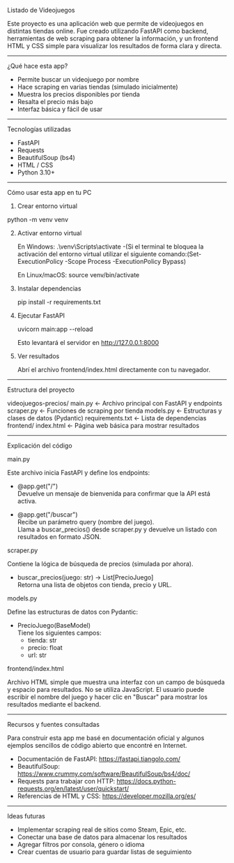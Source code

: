 Listado de Videojuegos 

Este proyecto es una aplicación web que permite de videojuegos en distintas tiendas online. Fue creado utilizando FastAPI como backend, herramientas de web scraping para obtener la información, y un frontend HTML y CSS simple para visualizar los resultados de forma clara y directa.

----------------------------------------
¿Qué hace esta app?

- Permite buscar un videojuego por nombre
- Hace scraping en varias tiendas (simulado inicialmente)
- Muestra los precios disponibles por tienda
- Resalta el precio más bajo
- Interfaz básica y fácil de usar

----------------------------------------
Tecnologías utilizadas

- FastAPI
- Requests
- BeautifulSoup (bs4)
- HTML / CSS
- Python 3.10+

----------------------------------------
Cómo usar esta app en tu PC


1. Crear entorno virtual

  python -m venv venv


2. Activar entorno virtual

   En Windows:
   .\venv\Scripts\activate
   -(Si el terminal te bloquea la activación del entorno virtual utilizar el siguiente comando:(Set-ExecutionPolicy -Scope Process -ExecutionPolicy Bypass)

   En Linux/macOS:
   source venv/bin/activate

3. Instalar dependencias

   pip install -r requirements.txt

4. Ejecutar FastAPI

   uvicorn main:app --reload

   Esto levantará el servidor en http://127.0.0.1:8000

5. Ver resultados

   Abrí el archivo frontend/index.html directamente con tu navegador.

----------------------------------------
Estructura del proyecto

videojuegos-precios/
 main.py           ← Archivo principal con FastAPI y endpoints
 scraper.py        ← Funciones de scraping por tienda
 models.py         ← Estructuras y clases de datos (Pydantic)
 requirements.txt  ← Lista de dependencias
 frontend/
    index.html    ← Página web básica para mostrar resultados

----------------------------------------
Explicación del código

main.py

Este archivo inicia FastAPI y define los endpoints:

- @app.get("/")  
  Devuelve un mensaje de bienvenida para confirmar que la API está activa.

- @app.get("/buscar")  
  Recibe un parámetro query (nombre del juego).  
  Llama a buscar_precios() desde scraper.py y devuelve un listado con resultados en formato JSON.


scraper.py

Contiene la lógica de búsqueda de precios (simulada por ahora).

- buscar_precios(juego: str) -> List[PrecioJuego]  
  Retorna una lista de objetos con tienda, precio y URL.


models.py

Define las estructuras de datos con Pydantic:

- PrecioJuego(BaseModel)  
  Tiene los siguientes campos:
  - tienda: str
  - precio: float
  - url: str


frontend/index.html

Archivo HTML simple que muestra una interfaz con un campo de búsqueda y espacio para resultados. No se utiliza JavaScript. El usuario puede escribir el nombre del juego y hacer clic en "Buscar" para mostrar los resultados mediante el backend.

----------------------------------------
Recursos y fuentes consultadas

Para construir esta app me basé en documentación oficial y algunos ejemplos sencillos de código abierto que encontré en Internet.

- Documentación de FastAPI: https://fastapi.tiangolo.com/
- BeautifulSoup: https://www.crummy.com/software/BeautifulSoup/bs4/doc/
- Requests para trabajar con HTTP: https://docs.python-requests.org/en/latest/user/quickstart/
- Referencias de HTML y CSS: https://developer.mozilla.org/es/

----------------------------------------
Ideas futuras

- Implementar scraping real de sitios como Steam, Epic, etc.
- Conectar una base de datos para almacenar los resultados
- Agregar filtros por consola, género o idioma
- Crear cuentas de usuario para guardar listas de seguimiento


